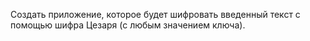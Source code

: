 Создать приложение, которое будет шифровать введенный текст с помощью шифра Цезаря (с любым значением ключа).
